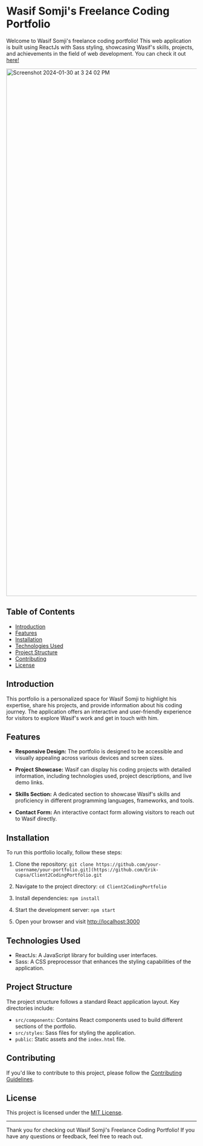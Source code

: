 # Wasif Somji's Freelance Coding Portfolio

Welcome to Wasif Somji's freelance coding portfolio! This web application is built using ReactJs with Sass styling, showcasing Wasif's skills, projects, and achievements in the field of web development. You can check it out [here!](https://wasifs-portfolio.netlify.app/)

<img width="1395" alt="Screenshot 2024-01-30 at 3 24 02 PM" src="https://github.com/Erik-Cupsa/Client2CodingPortfolio/assets/86483911/bbbd67fe-7259-47da-97c7-66b77c0f4b2c">




## Table of Contents

- [Introduction](#introduction)
- [Features](#features)
- [Installation](#installation)
- [Technologies Used](#technologies-used)
- [Project Structure](#project-structure)
- [Contributing](#contributing)
- [License](#license)

## Introduction

This portfolio is a personalized space for Wasif Somji to highlight his expertise, share his projects, and provide information about his coding journey. The application offers an interactive and user-friendly experience for visitors to explore Wasif's work and get in touch with him.

## Features

- **Responsive Design:** The portfolio is designed to be accessible and visually appealing across various devices and screen sizes.

- **Project Showcase:** Wasif can display his coding projects with detailed information, including technologies used, project descriptions, and live demo links.

- **Skills Section:** A dedicated section to showcase Wasif's skills and proficiency in different programming languages, frameworks, and tools.

- **Contact Form:** An interactive contact form allowing visitors to reach out to Wasif directly.

## Installation

To run this portfolio locally, follow these steps:

1. Clone the repository: `git clone https://github.com/your-username/your-portfolio.git](https://github.com/Erik-Cupsa/Client2CodingPortfolio.git`

2. Navigate to the project directory: `cd Client2CodingPortfolio`

3. Install dependencies: `npm install`

4. Start the development server: `npm start`

5. Open your browser and visit [http://localhost:3000](http://localhost:3000)

## Technologies Used

- ReactJs: A JavaScript library for building user interfaces.
- Sass: A CSS preprocessor that enhances the styling capabilities of the application.

## Project Structure

The project structure follows a standard React application layout. Key directories include:

- `src/components`: Contains React components used to build different sections of the portfolio.
- `src/styles`: Sass files for styling the application.
- `public`: Static assets and the `index.html` file.

## Contributing

If you'd like to contribute to this project, please follow the [Contributing Guidelines](CONTRIBUTING.md).

## License

This project is licensed under the [MIT License](LICENSE).

---

Thank you for checking out Wasif Somji's Freelance Coding Portfolio! If you have any questions or feedback, feel free to reach out.
